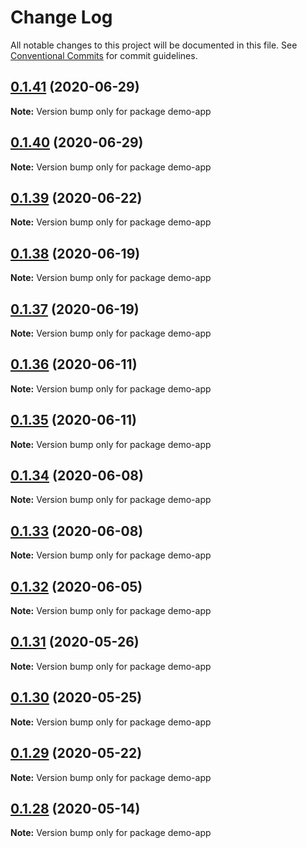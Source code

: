 # Change Log

All notable changes to this project will be documented in this file.
See [Conventional Commits](https://conventionalcommits.org) for commit guidelines.

## [0.1.41](https://github.com/mui-org/material-ui-x/compare/v0.1.40...v0.1.41) (2020-06-29)

**Note:** Version bump only for package demo-app





## [0.1.40](https://github.com/mui-org/material-ui-x/compare/v0.1.39...v0.1.40) (2020-06-29)

**Note:** Version bump only for package demo-app





## [0.1.39](https://github.com/mui-org/material-ui-x/compare/v0.1.38...v0.1.39) (2020-06-22)

**Note:** Version bump only for package demo-app





## [0.1.38](https://github.com/mui-org/material-ui-x/compare/v0.1.37...v0.1.38) (2020-06-19)

**Note:** Version bump only for package demo-app





## [0.1.37](https://github.com/mui-org/material-ui-x/compare/v0.1.36...v0.1.37) (2020-06-19)

**Note:** Version bump only for package demo-app





## [0.1.36](https://github.com/mui-org/material-ui-x/compare/v0.1.35...v0.1.36) (2020-06-11)

**Note:** Version bump only for package demo-app





## [0.1.35](https://github.com/mui-org/material-ui-x/compare/v0.1.34...v0.1.35) (2020-06-11)

**Note:** Version bump only for package demo-app





## [0.1.34](https://github.com/mui-org/material-ui-x/compare/v0.1.33...v0.1.34) (2020-06-08)

**Note:** Version bump only for package demo-app





## [0.1.33](https://github.com/mui-org/material-ui-x/compare/v0.1.32...v0.1.33) (2020-06-08)

**Note:** Version bump only for package demo-app





## [0.1.32](https://github.com/mui-org/material-ui-x/compare/v0.1.31...v0.1.32) (2020-06-05)

**Note:** Version bump only for package demo-app





## [0.1.31](https://github.com/mui-org/material-ui-x/compare/v0.1.30...v0.1.31) (2020-05-26)

**Note:** Version bump only for package demo-app





## [0.1.30](https://github.com/mui-org/material-ui-x/compare/v0.1.29...v0.1.30) (2020-05-25)

**Note:** Version bump only for package demo-app





## [0.1.29](https://github.com/mui-org/material-ui-x/compare/v0.1.28...v0.1.29) (2020-05-22)

**Note:** Version bump only for package demo-app





## [0.1.28](https://github.com/mui-org/material-ui-x/compare/v0.1.27...v0.1.28) (2020-05-14)

**Note:** Version bump only for package demo-app
